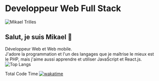 # Developpeur Web Full Stack
![Mikael Trilles](https://github-readme-stats.vercel.app/api?username=mikaeltrilles&show_icons=true)

## Salut, je suis Mikael 👋

Développeur Web et Web mobile.  
J'adore la programmation et l'un des langages que je maîtrise le mieux est le PHP, mais j'aime aussi apprendre et utiliser JavaScript et React.js.  
![Top Langs](https://github-readme-stats.vercel.app/api/top-langs/?username=mikaeltrilles&show_icons=true) 

Total Code Time 
[![wakatime](https://wakatime.com/badge/user/933ebfa6-42e4-4a54-b3fc-658e9f1ab22f.svg)](https://wakatime.com/@933ebfa6-42e4-4a54-b3fc-658e9f1ab22f)
